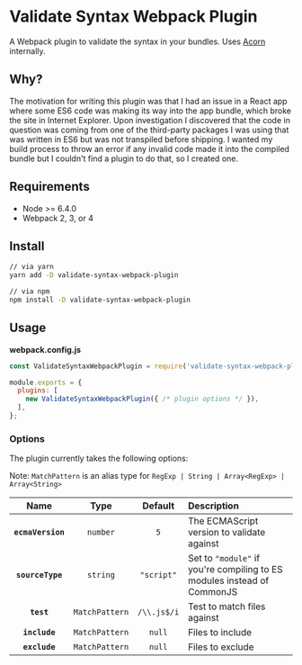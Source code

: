 # Validate Syntax Webpack Plugin

A Webpack plugin to validate the syntax in your bundles. Uses
[Acorn](https://github.com/acornjs/acorn) internally.

## Why?

The motivation for writing this plugin was that I had an issue in a React app where some ES6
code was making its way into the app bundle, which broke the site in Internet Explorer. Upon
investigation I discovered that the code in question was coming from one of the third-party
packages I was using that was written in ES6 but was not transpiled before shipping. I wanted
my build process to throw an error if any invalid code made it into the compiled bundle but
I couldn't find a plugin to do that, so I created one.

## Requirements

- Node >= 6.4.0
- Webpack 2, 3, or 4

## Install

```sh
// via yarn
yarn add -D validate-syntax-webpack-plugin

// via npm
npm install -D validate-syntax-webpack-plugin
```

## Usage

**webpack.config.js**

```js
const ValidateSyntaxWebpackPlugin = require('validate-syntax-webpack-plugin');

module.exports = {
  plugins: [
    new ValidateSyntaxWebpackPlugin({ /* plugin options */ }),
  ],
};
```

### Options

The plugin currently takes the following options:

Note: `MatchPattern` is an alias type for `RegExp | String | Array<RegExp> | Array<String>`

|Name|Type|Default|Description|
|:--:|:--:|:-----:|:----------|
|**`ecmaVersion`**|`number`|`5`|The ECMAScript version to validate against|
|**`sourceType`**|`string`|`"script"`|Set to `"module"` if you're compiling to ES modules instead of CommonJS|
|**`test`**|`MatchPattern`|`/\\.js$/i`|Test to match files against|
|**`include`**|`MatchPattern`|`null`|Files to include|
|**`exclude`**|`MatchPattern`|`null`|Files to exclude|
